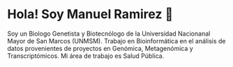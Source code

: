 # Hola! Soy Manuel Ramirez 👋

Soy un Biologo Genetista y Biotecnólogo de la Universidad Nacionanal Mayor de San Marcos (UNMSM). Trabajo en Bioinformática en el análisis de datos provenientes de proyectos en Genómica, Metagenómica y Transcriptómicos. Mi área de trabajo es Salud Pública.

